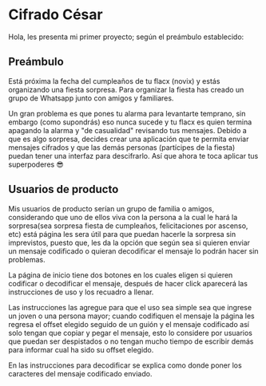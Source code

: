 # Cifrado César

Hola, les presenta mi primer proyecto; según el preámbulo establecido:

## Preámbulo

Está próxima la fecha del cumpleaños de tu flacx (novix) y estás organizando una
fiesta sorpresa. Para organizar la fiesta has creado un grupo de Whatsapp junto
con amigos y familiares.

Un gran problema es que pones tu alarma para levantarte temprano, sin embargo
(como supondrás) eso nunca sucede y tu flacx es quien termina apagando la alarma
y "de casualidad" revisando tus mensajes. Debido a que es algo sorpresa, decides
crear una aplicación que te permita enviar mensajes cifrados y que las demás
personas (partícipes de la fiesta) puedan tener una interfaz para
descifrarlo. Así que ahora te toca aplicar tus superpoderes 😎

## Usuarios de producto
Mis usuarios de producto serían un grupo de familia o amigos, considerando que uno de ellos viva con la persona a la cual le hará la sorpresa(sea sorpresa fiesta de cumpleaños, felicitaciones por ascenso, etc) está página les sera útil para que puedan hacerle la sorpresa sin imprevistos, puesto que, les da la opción que según sea si quieren enviar un mensaje codificado o quieran decodificar el mensaje lo podrán hacer sin problemas.

La página de inicio tiene dos botones en los cuales eligen si quieren codificar o decodificar el mensaje, después de hacer click aparecerá las instrucciones de uso y los recuadro a llenar.

Las instrucciones las agregue para que el uso sea simple sea que ingrese un joven o una persona mayor; cuando codifiquen el mensaje la página les regresa el offset elegido seguido de un guión y el mensaje codificado así solo tengan que copiar y pegar el mensaje, esto lo considere por usuarios que puedan ser despistados o no tengan mucho tiempo de escribir demás para informar cual ha sido su offset elegido.

En las instrucciones para decodificar se explica como donde poner los caracteres del mensaje codificado enviado.

